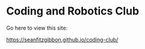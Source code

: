 # Coding and Robotics Club

Go here to view this site:

https://seanfitzgibbon.github.io/coding-club/
